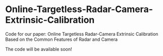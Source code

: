 # Online-Targetless-Radar-Camera-Extrinsic-Calibration
Code for our paper: Online Targetless Radar-Camera Extrinsic Calibration Based on the Common Features of Radar and Camera

The code will be available soon!
